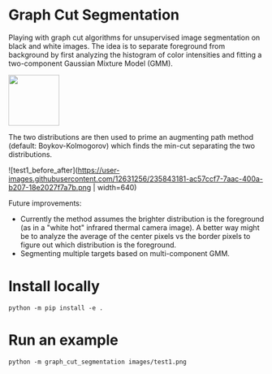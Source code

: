 # Graph Cut Segmentation

Playing with graph cut algorithms for unsupervised image segmentation on black
and white images. The idea is to separate foreground from background by first
analyzing the histogram of color intensities and fitting a two-component Gaussian Mixture
Model (GMM).

<img src="[https://your-image-url.type](https://user-images.githubusercontent.com/12631256/235843320-7314424d-4a1b-450e-8a8d-62ed8c8c0968.png)" width="100" height="100">

The two distributions are then used to prime an augmenting path
method (default: Boykov-Kolmogorov) which finds the min-cut separating the two
distributions.

![test1_before_after](https://user-images.githubusercontent.com/12631256/235843181-ac57ccf7-7aac-400a-b207-18e2027f7a7b.png | width=640)

Future improvements:
- Currently the method assumes the brighter distribution is the foreground (as
  in a "white hot" infrared thermal camera image). A better way might be to
analyze the average of the center pixels vs the border pixels to figure out
which distribution is the foreground.
-  Segmenting multiple targets based on multi-component GMM.

# Install locally

```
python -m pip install -e .
```

# Run an example

```
python -m graph_cut_segmentation images/test1.png
```
